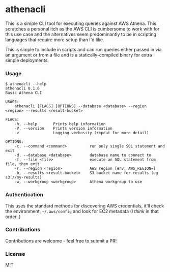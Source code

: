 # athenacli

This is a simple CLI tool for executing queries against AWS Athena. This scratches a personal itch as the AWS CLI is cumbersome to work with for this use case and the alternatives seem predominantly to be in scripting languages that require more setup than I'd like.

This is simple to include in scripts and can run queries either passed in via an argument or from a file and is a statically-compiled binary for extra simple deployments.

### Usage

```
$ athenacli --help
athenacli 0.1.0
Basic Athena CLI

USAGE:
    athenacli [FLAGS] [OPTIONS] --database <database> --region <region> --results <result-bucket>

FLAGS:
    -h, --help       Prints help information
    -V, --version    Prints version information
    -v               Logging verbosity (repeat for more detail)

OPTIONS:
    -c, --command <command>          run only single SQL statement and exit
    -d, --database <database>        database name to connect to
    -f, --file <file>                execute an SQL statement from file, then exit
    -r, --region <region>            AWS region [env: AWS_REGION=]
    -b, --results <result-bucket>    S3 bucket name for results (eg s3://my-results)
    -w, --workgroup <workgroup>      Athena workgroup to use
```

### Authentication

This uses the standard methods for discovering AWS credentials, it'll check the environment, `~/.aws/config` and look for EC2 metadata (I _think_ in that order..)

### Contributions

Contributions are welcome - feel free to submit a PR!

### License

MIT